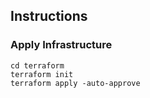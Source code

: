 ## Instructions

### Apply Infrastructure
```
cd terraform
terraform init
terraform apply -auto-approve
```

